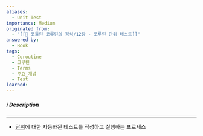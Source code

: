 ```yaml
---
aliases:
  - Unit Test
importance: Medium
originated from:
  - "[[📘 코틀린 코루틴의 정석/12장 - 코루틴 단위 테스트]]"
answered by:
  - Book
tags:
  - Coroutine
  - 코루틴
  - Terms
  - 주요_개념
  - Test
learned:
---
```

##### ℹ️ Description
---
- [단위](단위.md)에 대한 자동화된 테스트를 작성하고 실행하는 프로세스
